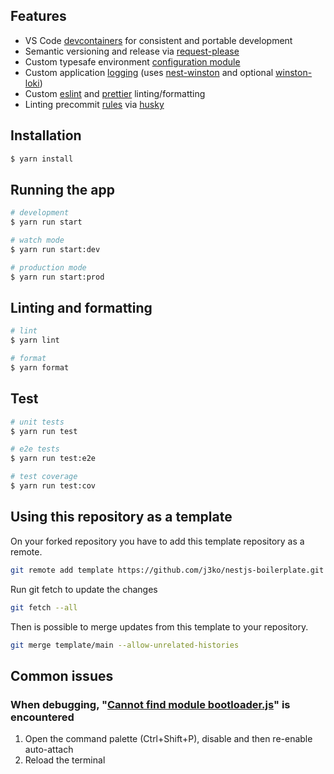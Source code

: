 ## Features

- VS Code [devcontainers](https://code.visualstudio.com/docs/devcontainers/containers) for consistent and portable development
- Semantic versioning and release via [request-please](https://github.com/google-github-actions/release-please-action)
- Custom typesafe environment [configuration module](src/config/config.module.ts)
- Custom application [logging](src/logger/winston-logger.ts) (uses [nest-winston](https://github.com/gremo/nest-winston) and optional [winston-loki](https://github.com/JaniAnttonen/winston-loki))
- Custom [eslint](./.eslintrc.js) and [prettier](./.prettierrc.json) linting/formatting
- Linting precommit [rules](./.husky/pre-commit) via [husky](https://github.com/typicode/husky)

## Installation

```bash
$ yarn install
```

## Running the app

```bash
# development
$ yarn run start

# watch mode
$ yarn run start:dev

# production mode
$ yarn run start:prod
```

## Linting and formatting

```bash
# lint
$ yarn lint

# format
$ yarn format
```

## Test

```bash
# unit tests
$ yarn run test

# e2e tests
$ yarn run test:e2e

# test coverage
$ yarn run test:cov
```

## Using this repository as a template

On your forked repository you have to add this template repository as a remote.

```bash
git remote add template https://github.com/j3ko/nestjs-boilerplate.git
```

Run git fetch to update the changes

```bash
git fetch --all
```

Then is possible to merge updates from this template to your repository.

```bash
git merge template/main --allow-unrelated-histories
```

## Common issues

### When debugging, "[Cannot find module bootloader.js](https://github.com/microsoft/vscode-js-debug/issues/374)" is encountered

1. Open the command palette (Ctrl+Shift+P), disable and then re-enable auto-attach
2. Reload the terminal
